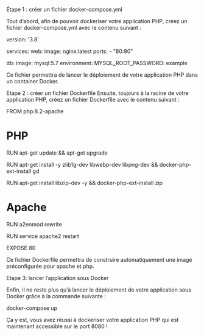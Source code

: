 Étape 1 : créer un fichier docker-compose.yml

Tout d’abord, afin de pouvoir dockeriser votre application PHP, créez un fichier docker-compose.yml avec le contenu suivant :


version: '3.8'

services:
  web:
    image: nginx:latest
    ports:
      - "80:80"

  db:
    image: mysql:5.7
    environment:
      MYSQL_ROOT_PASSWORD: example

             
Ce fichier permettra de lancer le déploiement de votre application PHP dans un container Docker.

Etape 2 : créer un fichier Dockerfile
Ensuite, toujours à la racine de votre application PHP, créez un fichier Dockerfile avec le contenu suivant :

FROM php:8.2-apache

# PHP

RUN apt-get update && apt-get upgrade

RUN apt-get install -y zlib1g-dev libwebp-dev libpng-dev && docker-php-ext-install gd

RUN apt-get install libzip-dev -y && docker-php-ext-install zip


# Apache

RUN a2enmod rewrite

RUN service apache2 restart


EXPOSE 80

Ce fichier Dockerfile permettra de construire automatiquement une image préconfigurée pour apache et php.


Etape 3: lancer l’application sous Docker

Enfin, il ne reste plus qu’à lancer le déploiement de votre application sous Docker grâce à la commande suivante :


docker-compose up

Ça y est, vous avez réussi à dockeriser votre application PHP qui est maintenant accessible sur le port 8080 !
